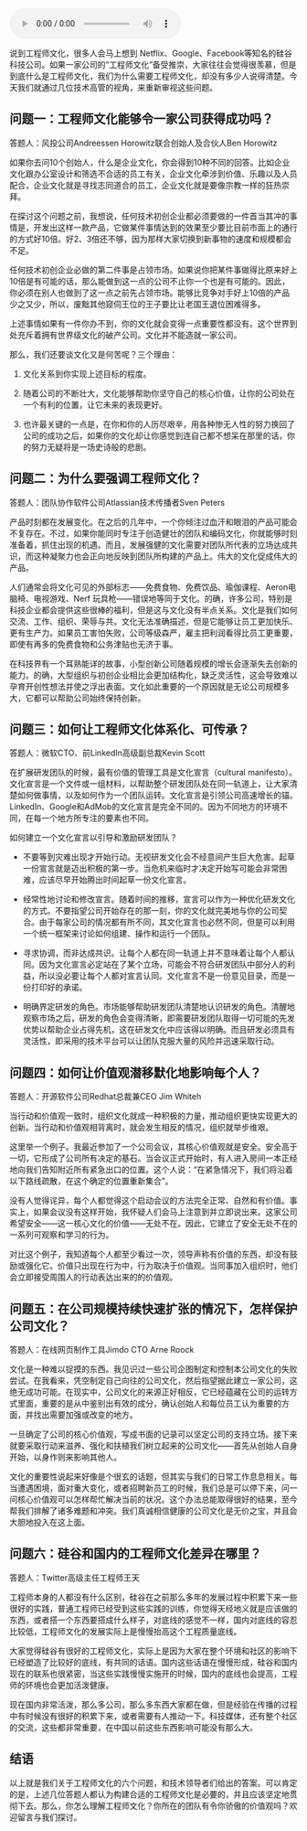 <audio title="第30讲 _ 关于工程师文化的六个问题" src="https://static001.geekbang.org/resource/audio/d5/c1/d58c2edf7dfc4d8adf2f31948e1340c1.mp3" controls="controls"></audio> 
<p>说到工程师文化，很多人会马上想到 Netflix、Google、Facebook等知名的硅谷科技公司。如果一家公司的“工程师文化”备受推崇，大家往往会觉得很羡慕，但是到底什么是工程师文化，我们为什么需要工程师文化，却没有多少人说得清楚。今天我们就通过几位技术高管的视角，来重新审视这些问题。</p>
<h2>问题一：工程师文化能够令一家公司获得成功吗？</h2>
<p><span class="orange">答题人：风投公司Andreessen Horowitz联合创始人及合伙人Ben Horowitz </span></p>
<p>如果你去问10个创始人，什么是企业文化，你会得到10种不同的回答。比如企业文化跟办公室设计和筛选不合适的员工有关，企业文化牵涉到价值、乐趣以及人员配合，企业文化就是寻找志同道合的员工，企业文化就是要像宗教一样的狂热崇拜。</p>
<p>在探讨这个问题之前，我想说，任何技术初创企业都必须要做的一件首当其冲的事情是，开发出这样一款产品，它做某件事情达到的效果至少要比目前市面上的通行的方式好10倍。好2、3倍还不够，因为那样大家切换到新事物的速度和规模都会不足。</p>
<p>任何技术初创企业必做的第二件事是占领市场。如果说你把某件事做得比原来好上10倍是有可能的话，那么能做到这一点的公司不止你一个也是有可能的。因此，你必须在别人也做到了这一点之前先占领市场。能够比竞争对手好上10倍的产品少之又少，所以，废黜其他窥伺王位的王子要比让老国王退位困难得多。</p>
<p>上述事情如果有一件你办不到，你的文化就会变得一点重要性都没有。这个世界到处充斥着拥有世界级文化的破产公司。文化并不能造就一家公司。</p>
<p>那么，我们还要谈文化又是何苦呢？三个理由：</p>
<ol>
<li>
<p>文化关系到你实现上述目标的程度。</p>
</li>
<li>
<p>随着公司的不断壮大，文化能够帮助你坚守自己的核心价值，让你的公司处在一个有利的位置，让它未来的表现更好。</p>
</li>
<li>
<p>也许最关键的一点是，在你和你的人历尽艰辛，用各种惨无人性的努力换回了公司的成功之后，如果你的文化却让你感觉到连自己都不想呆在那里的话，你的努力无疑将是一场史诗般的悲剧。</p>
</li>
</ol>
<h2>问题二：为什么要强调工程师文化？</h2>
<p><span class="orange">答题人：团队协作软件公司Atlassian技术传播者Sven Peters</span></p>
<p>产品时刻都在发展变化。在之后的几年中，一个你倾注过血汗和眼泪的产品可能会不复存在。不过，如果你能同时专注于创造健壮的团队和编码文化，你就能够时刻准备着，抓住出现的机遇。而且，发展强健的文化需要对团队所代表的立场达成共识，而这种凝聚力也会正向地反映到团队所构建的产品上。伟大的文化促成伟大的产品。</p>
<p>人们通常会将文化可见的外部标志——免费食物、免费饮品、瑜伽课程、Aeron电脑椅、电视游戏、Nerf 玩具枪——错误地等同于文化。的确，许多公司，特别是科技企业都会提供这些很棒的福利，但是这与文化没有半点关系。文化是我们如何交流、工作、组织、荣辱与共。文化无法准确描述，但是它能够让员工更加快乐、更有生产力。如果员工害怕失败，公司等级森严，雇主把利润看得比员工更重要，即使有再多的免费食物和公务津贴也无济于事。</p>
<p>在科技界有一个耳熟能详的故事，小型创新公司随着规模的增长会逐渐失去创新的能力。的确，大型组织与初创企业相比会更加结构化，缺乏灵活性，这会导致难以孕育开创性想法并使之浮出表面。文化如此重要的一个原因就是无论公司规模多大，它都可以帮助公司始终保持创新。</p>
<h2>问题三：如何让工程师文化体系化、可传承？</h2>
<p><span class="orange">答题人：微软CTO、前LinkedIn高级副总裁Kevin Scott</span></p>
<p>在扩展研发团队的时候，最有价值的管理工具是文化宣言（cultural manifesto）。文化宣言是一个文件或一组材料，以帮助整个研发团队处在同一轨道上，让大家清楚如何做事情，以及如何作为一个团队运转。文化宣言是引领公司高速增长的锚。LinkedIn、Google和AdMob的文化宣言是完全不同的。因为不同地方的环境不同，在每一个地方所专注的要素也不同。</p>
<p>如何建立一个文化宣言以引导和激励研发团队？</p>
<ul>
<li>
<p>不要等到灾难出现才开始行动。无视研发文化会不经意间产生巨大危害。起草一份宣言就是迈出积极的第一步。当危机来临时才决定开始写可能会非常困难，应该尽早开始腾出时间起草一份文化宣言。</p>
</li>
<li>
<p>经常性地讨论和修改宣言。随着时间的推移，宣言可以作为一种优化研发文化的方式。不要指望公司开始存在的那一刻，你的文化就完美地与你的公司契合。由于每家公司的情况都有所不同，其文化宣言也必然不同，但是可以利用一个统一框架来讨论如何组建、操作和运行一个团队。</p>
</li>
<li>
<p>寻求协调，而非达成共识。让每个人都在同一轨道上并不意味着让每个人都认同。因为文化宣言必定站在了某个立场，可能会不符合研发团队中部分人的利益，所以没必要让每个人都对宣言认同。文化宣言不是一份意见目录，而是一份打印好的承诺。</p>
</li>
<li>
<p>明确界定研发的角色。市场能够帮助研发团队清楚地认识研发的角色。清醒地观察市场之后，研发的角色会变得清晰，即需要研发团队取得一切可能的先发优势以帮助企业占得先机，这在研发文化中应该得以明确。而且研发必须具有灵活性，即采用的技术平台可以让团队克服大量的风险并迅速采取行动。</p>
</li>
</ul>
<!-- [[[read_end]]] -->
<h2>问题四：如何让价值观潜移默化地影响每个人？</h2>
<p><span class="orange">答题人：开源软件公司Redhat总裁兼CEO Jim Whiteh</span></p>
<p>当行动和价值观一致时，组织文化就成一种积极的力量，推动组织更快实现更大的创新。当行动和价值观相背离时，就会发生相反的情况，组织就举步维艰。</p>
<p>这里举一个例子。我最近参加了一个公司会议，其核心价值观就是安全。安全高于一切，它形成了公司所有决定的基石。当会议正式开始时，有人进入房间一本正经地向我们告知附近所有紧急出口的位置。这个人说：“在紧急情况下，我们将沿着以下路线疏散，在这个确定的位置重新集合”。</p>
<p>没有人觉得诧异，每个人都觉得这个启动会议的方法完全正常、自然和有价值。事实上，如果会议没有这样开始，我怀疑人们会马上注意到并立即说出来。这家公司希望安全——这一核心文化的价值——无处不在。因此，它建立了安全无处不在的一系列可观察和学习的行为。</p>
<p>对比这个例子，我知道每个人都至少看过一次，领导声称有价值的东西，却没有鼓励或强化它。价值只出现在行为中，行为取决于价值观。当同事加入组织时，他们会立即接受周围人的行动表达出来的的价值观。</p>
<h2>问题五：在公司规模持续快速扩张的情况下，怎样保护公司文化？</h2>
<p><span class="orange">答题人：在线网页制作工具Jimdo CTO Arne Roock</span></p>
<p>文化是一种难以捉摸的东西。我见识过一些公司企图制定和控制本公司文化的失败尝试。在我看来，凭空制定自己向往的公司文化，然后指望据此建立一家公司，这绝无成功可能。在现实中，公司文化的来源正好相反，它已经蕴藏在公司的运转方式里面，重要的是从中鉴别出有效的成分，确认创始人和每位员工认为重要的方面，并找出需要加强或改变的地方。</p>
<p>一旦确定了公司的核心价值观，写成书面的记录可以坚定公司的支持立场。接下来就要采取行动来滋养、强化和扶植我们树立起来的公司文化——首先从创始人自身开始，以身作则来影响其他人。</p>
<p>文化的重要性说起来好像是个很玄的话题，但其实与我们的日常工作息息相关。每当遭遇困境，面对重大变化，或者招聘新员工的时候，我们总是可以停下来，问一问核心价值观可以怎样帮忙解决当前的状况。这个办法总能取得很好的结果，至今帮我们排解了诸多难题和冲突。我们真诚相信健康的公司文化是无价之宝，并且会大胆地投入在这上面。</p>
<h2>问题六：硅谷和国内的工程师文化差异在哪里？</h2>
<p><span class="orange">答题人：Twitter高级主任工程师王天</span></p>
<p>工程师本身的人都没有什么区别，硅谷在之前那么多年的发展过程中积累下来一些很好的实践，普通工程师已经受到这些实践的训练，你觉得天经地义就是应该做的东西，或者搭一个东西要搭成什么样子，对底线的感觉不一样，国内对底线的容忍比较低，工程师文化的发展实际上是慢慢抬高这个工程质量底线。</p>
<p>大家觉得硅谷有很好的工程师文化，实际上是因为大家在整个环境和社区的影响下已经塑造了比较好的底线，有共同的话语。国内这些话语在慢慢形成，硅谷和国内现在的联系也很紧密，当这些实践慢慢实施开的时候，国内的底线也会提高，工程师的环境也会更加活泼健康。</p>
<p>现在国内非常活泼，那么多公司，那么多东西大家都在做，但是经验在传播的过程中有时候没有很好的积累下来，或者需要有人推动一下。科技媒体，还有整个社区的交流，这些都非常重要，在中国以前这些东西影响可能没有那么大。</p>
<h2>结语</h2>
<p>以上就是我们关于工程师文化的六个问题，和技术领导者们给出的答案。可以肯定的是，上述几位答题人都认为构建合适的工程师文化是必要的，并且应该坚定地贯彻下去。那么，你怎么理解工程师文化？你所在的团队有令你骄傲的价值观吗？欢迎留言与我们探讨。</p>
<p></p>
